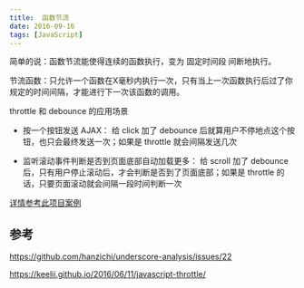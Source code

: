 ```yaml
---
title:  函数节流
date: 2016-09-16
tags: [JavaScript]
---
```


简单的说：函数节流能使得连续的函数执行，变为 固定时间段 间断地执行。

节流函数：只允许一个函数在X毫秒内执行一次，只有当上一次函数执行后过了你规定的时间间隔，才能进行下一次该函数的调用。

throttle 和 debounce 的应用场景

+ 按一个按钮发送 AJAX：
给 click 加了 debounce 后就算用户不停地点这个按钮，也只会最终发送一次；如果是 throttle 就会间隔发送几次

+ 监听滚动事件判断是否到页面底部自动加载更多：
给 scroll 加了 debounce 后，只有用户停止滚动后，才会判断是否到了页面底部；如果是 throttle 的话，只要页面滚动就会间隔一段时间判断一次


[详情参考此项目案例](https://github.com/dukegod/h5-demos/tree/master/demos/throttle)


## 参考

https://github.com/hanzichi/underscore-analysis/issues/22

https://keelii.github.io/2016/06/11/javascript-throttle/
